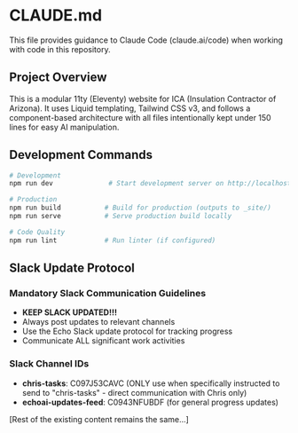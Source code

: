 # CLAUDE.md

This file provides guidance to Claude Code (claude.ai/code) when working with code in this repository.

## Project Overview

This is a modular 11ty (Eleventy) website for ICA (Insulation Contractor of Arizona). It uses Liquid templating, Tailwind CSS v3, and follows a component-based architecture with all files intentionally kept under 150 lines for easy AI manipulation.

## Development Commands

```bash
# Development
npm run dev              # Start development server on http://localhost:8080

# Production
npm run build           # Build for production (outputs to _site/)
npm run serve           # Serve production build locally

# Code Quality
npm run lint            # Run linter (if configured)
```

## Slack Update Protocol

### Mandatory Slack Communication Guidelines
- **KEEP SLACK UPDATED!!!**
- Always post updates to relevant channels
- Use the Echo Slack update protocol for tracking progress
- Communicate ALL significant work activities

### Slack Channel IDs
- **chris-tasks**: C097J53CAVC (ONLY use when specifically instructed to send to "chris-tasks" - direct communication with Chris only)
- **echoai-updates-feed**: C0943NFUBDF (for general progress updates)

[Rest of the existing content remains the same...]